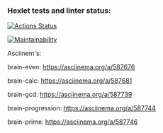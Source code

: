 ### Hexlet tests and linter status:
[![Actions Status](https://github.com/iwantxseeyxubleed/frontend-project-44/workflows/hexlet-check/badge.svg)](https://github.com/iwantxseeyxubleed/frontend-project-44/actions)

[![Maintainability](https://api.codeclimate.com/v1/badges/e1855e6f9052dae1e1dc/maintainability)](https://codeclimate.com/github/iwantxseeyxubleed/frontend-project-44/maintainability)

Asciinem's:

brain-even: https://asciinema.org/a/587676

brain-calc: https://asciinema.org/a/587681

brain-gcd: https://asciinema.org/a/587739

brain-progression: https://asciinema.org/a/587744

brain-prime: https://asciinema.org/a/587746
